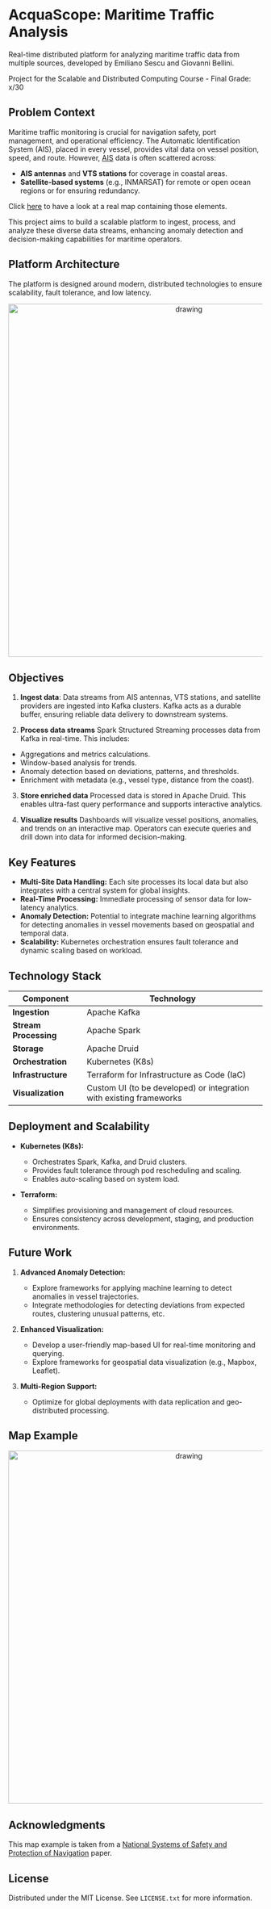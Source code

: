 # AcquaScope: Maritime Traffic Analysis

Real-time distributed platform for analyzing maritime traffic data from multiple sources, developed by Emiliano Sescu and Giovanni Bellini.

Project for the Scalable and Distributed Computing Course - Final Grade: x/30

## Problem Context
Maritime traffic monitoring is crucial for navigation safety, port management, and operational efficiency. The Automatic Identification System (AIS), placed in every vessel, provides vital data on vessel position, speed, and route. However, [AIS](https://shipping.nato.int/nsc/operations/news/2021/ais-automatic-identification-system-overview) data is often scattered across:
- **AIS antennas** and **VTS stations** for coverage in coastal areas.
- **Satellite-based systems** (e.g., INMARSAT) for remote or open ocean regions or for ensuring redundancy.

Click [here](#map-example) to have a look at a real map containing those elements.

This project aims to build a scalable platform to ingest, process, and analyze these diverse data streams, enhancing anomaly detection and decision-making capabilities for maritime operators.

## Platform Architecture
The platform is designed around modern, distributed technologies to ensure scalability, fault tolerance, and low latency. 

<p align="center">
<img src="https://github.com/user-attachments/assets/00af7707-aa20-4a73-9a54-c52b369c8900" alt="drawing" width="700"/>
</p>

## Objectives
1. **Ingest data**: Data streams from AIS antennas, VTS stations, and satellite providers are ingested into Kafka clusters. Kafka acts as a durable buffer, ensuring reliable data delivery to downstream systems.

2. **Process data streams** Spark Structured Streaming processes data from Kafka in real-time. This includes:
  - Aggregations and metrics calculations.
  - Window-based analysis for trends.
  - Anomaly detection based on deviations, patterns, and thresholds.
  - Enrichment with metadata (e.g., vessel type, distance from the coast).
  
3. **Store enriched data** Processed data is stored in Apache Druid. This enables ultra-fast query performance and supports interactive analytics.

5. **Visualize results** Dashboards will visualize vessel positions, anomalies, and trends on an interactive map. Operators can execute queries and drill down into data for informed decision-making.

## Key Features
- **Multi-Site Data Handling:** Each site processes its local data but also integrates with a central system for global insights.
- **Real-Time Processing:** Immediate processing of sensor data for low-latency analytics.
- **Anomaly Detection:** Potential to integrate machine learning algorithms for detecting anomalies in vessel movements based on geospatial and temporal data.
- **Scalability:** Kubernetes orchestration ensures fault tolerance and dynamic scaling based on workload.

## Technology Stack
| Component              | Technology                                                                 |
|------------------------|---------------------------------------------------------------------------|
| **Ingestion**         | Apache Kafka                                                             |
| **Stream Processing** | Apache Spark                                                             |
| **Storage**           | Apache Druid                                                            |
| **Orchestration**     | Kubernetes (K8s)                                                        |
| **Infrastructure**    | Terraform for Infrastructure as Code (IaC)                              |
| **Visualization**     | Custom UI (to be developed) or integration with existing frameworks      |

## Deployment and Scalability
- **Kubernetes (K8s):**
  - Orchestrates Spark, Kafka, and Druid clusters.
  - Provides fault tolerance through pod rescheduling and scaling.
  - Enables auto-scaling based on system load.

- **Terraform:**
  - Simplifies provisioning and management of cloud resources.
  - Ensures consistency across development, staging, and production environments.

## Future Work
1. **Advanced Anomaly Detection:**
   - Explore frameworks for applying machine learning to detect anomalies in vessel trajectories.
   - Integrate methodologies for detecting deviations from expected routes, clustering unusual patterns, etc.

2. **Enhanced Visualization:**
   - Develop a user-friendly map-based UI for real-time monitoring and querying.
   - Explore frameworks for geospatial data visualization (e.g., Mapbox, Leaflet).

3. **Multi-Region Support:**
   - Optimize for global deployments with data replication and geo-distributed processing.

## Map Example

<p align="center">
<img src="https://github.com/user-attachments/assets/ebbbdadd-de90-48a8-b26e-724738ddadc2" alt="drawing" width="700"/>
</p>

## Acknowledgments

This map example is taken from a [National Systems of Safety and Protection of Navigation](https://www.researchgate.net/publication/228454684_National_Systems_of_Safety_and_Protection_of_Navigation_Narodowy_System_Bezpieczenstwa_i_Ochrony_Zeglugi) paper.

## License

Distributed under the MIT License. See `LICENSE.txt` for more information.


